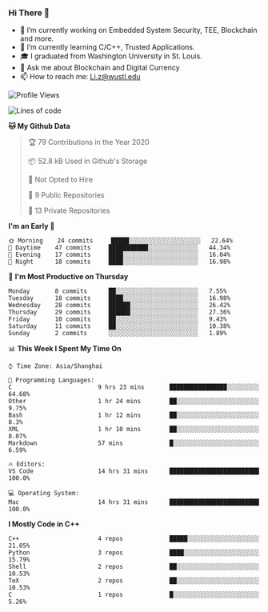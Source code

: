 ### Hi There 👋

<!--
**G0o9leA1/G0o9leA1** is a ✨ _special_ ✨ repository because its `README.md` (this file) appears on your GitHub profile.

Here are some ideas to get you started:
-->
- 🔭 I’m currently working on Embedded System Security, TEE, Blockchain and more.
- 🌱 I’m currently learning C/C++, Trusted Applications.
- 🎓 I graduated from Washington University in St. Louis.
- 💬 Ask me about Blockchain and Digital Currency
- 📫 How to reach me: Li.z@wustl.edu

<!--START_SECTION:waka-->
![Profile Views](http://img.shields.io/badge/Profile%20Views-12-blue)

![Lines of code](https://img.shields.io/badge/From%20Hello%20World%20I%27ve%20Written-114246%20lines%20of%20code-blue)

**🐱 My Github Data** 

> 🏆 79 Contributions in the Year 2020
 > 
> 📦 52.8 kB Used in Github's Storage 
 > 
> 🚫 Not Opted to Hire
 > 
> 📜 9 Public Repositories
 > 
> 🔑 13 Private Repositories 

**I'm an Early 🐤** 

```text
🌞 Morning    24 commits     █████░░░░░░░░░░░░░░░░░░░░   22.64% 
🌆 Daytime    47 commits     ███████████░░░░░░░░░░░░░░   44.34% 
🌃 Evening    17 commits     ████░░░░░░░░░░░░░░░░░░░░░   16.04% 
🌙 Night      18 commits     ████░░░░░░░░░░░░░░░░░░░░░   16.98%

```
📅 **I'm Most Productive on Thursday** 

```text
Monday       8 commits      ██░░░░░░░░░░░░░░░░░░░░░░░   7.55% 
Tuesday      18 commits     ████░░░░░░░░░░░░░░░░░░░░░   16.98% 
Wednesday    28 commits     ██████░░░░░░░░░░░░░░░░░░░   26.42% 
Thursday     29 commits     ██████░░░░░░░░░░░░░░░░░░░   27.36% 
Friday       10 commits     ██░░░░░░░░░░░░░░░░░░░░░░░   9.43% 
Saturday     11 commits     ██░░░░░░░░░░░░░░░░░░░░░░░   10.38% 
Sunday       2 commits      ░░░░░░░░░░░░░░░░░░░░░░░░░   1.89%

```


📊 **This Week I Spent My Time On** 

```text
⌚︎ Time Zone: Asia/Shanghai

💬 Programming Languages: 
C                        9 hrs 23 mins       ████████████████░░░░░░░░░   64.68% 
Other                    1 hr 24 mins        ██░░░░░░░░░░░░░░░░░░░░░░░   9.75% 
Bash                     1 hr 12 mins        ██░░░░░░░░░░░░░░░░░░░░░░░   8.3% 
XML                      1 hr 10 mins        ██░░░░░░░░░░░░░░░░░░░░░░░   8.07% 
Markdown                 57 mins             █░░░░░░░░░░░░░░░░░░░░░░░░   6.59%

🔥 Editors: 
VS Code                  14 hrs 31 mins      █████████████████████████   100.0%

💻 Operating System: 
Mac                      14 hrs 31 mins      █████████████████████████   100.0%

```

**I Mostly Code in C++** 

```text
C++                      4 repos             █████░░░░░░░░░░░░░░░░░░░░   21.05% 
Python                   3 repos             ████░░░░░░░░░░░░░░░░░░░░░   15.79% 
Shell                    2 repos             ██░░░░░░░░░░░░░░░░░░░░░░░   10.53% 
TeX                      2 repos             ██░░░░░░░░░░░░░░░░░░░░░░░   10.53% 
C                        1 repos             █░░░░░░░░░░░░░░░░░░░░░░░░   5.26%

```



<!--END_SECTION:waka-->
